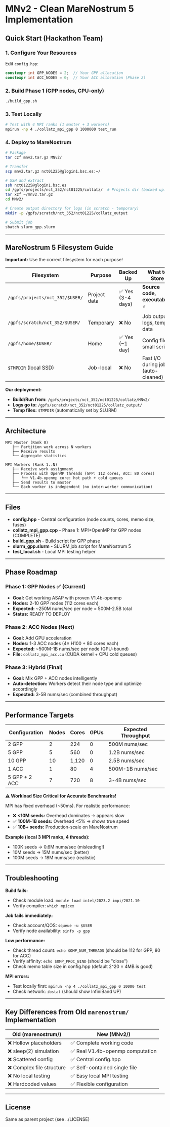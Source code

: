 # MNv2 - Clean MareNostrum 5 Implementation

## Quick Start (Hackathon Team)

### 1. Configure Your Resources
Edit `config.hpp`:
```cpp
constexpr int GPP_NODES = 2;  // Your GPP allocation
constexpr int ACC_NODES = 0;  // Your ACC allocation (Phase 2)
```

### 2. Build Phase 1 (GPP nodes, CPU-only)
```bash
./build_gpp.sh
```

### 3. Test Locally
```bash
# Test with 4 MPI ranks (1 master + 3 workers)
mpirun -np 4 ./collatz_mpi_gpp 0 1000000 test_run
```

### 4. Deploy to MareNostrum
```bash
# Package
tar czf mnv2.tar.gz MNv2/

# Transfer
scp mnv2.tar.gz nct01225@glogin1.bsc.es:~/

# SSH and extract
ssh nct01225@glogin1.bsc.es
cd /gpfs/projects/nct_352/nct01225/collatz/  # Projects dir (backed up!)
tar xzf ~/mnv2.tar.gz
cd MNv2/

# Create output directory for logs (in scratch - temporary)
mkdir -p /gpfs/scratch/nct_352/nct01225/collatz_output

# Submit job
sbatch slurm_gpp.slurm
```

---

## MareNostrum 5 Filesystem Guide

**Important:** Use the correct filesystem for each purpose!

| Filesystem | Purpose | Backed Up | What to Store |
|------------|---------|-----------|---------------|
| `/gpfs/projects/nct_352/$USER/` | Project data | ✅ Yes (3-4 days) | **Source code, executables** ⭐ |
| `/gpfs/scratch/nct_352/$USER/` | Temporary | ❌ No | Job output logs, temp data |
| `/gpfs/home/$USER/` | Home | ✅ Yes (~1 day) | Config files, small scripts |
| `$TMPDIR` (local SSD) | Job-local | ❌ No | Fast I/O during job (auto-cleaned) |

**Our deployment:**
- **Build/Run from:** `/gpfs/projects/nct_352/nct01225/collatz/MNv2/`
- **Logs go to:** `/gpfs/scratch/nct_352/nct01225/collatz_output/`
- **Temp files:** `$TMPDIR` (automatically set by SLURM)

---

## Architecture

```
MPI Master (Rank 0)
   ├── Partition work across N workers
   ├── Receive results
   └── Aggregate statistics
   
MPI Workers (Rank 1..N)
   ├── Receive work assignment
   ├── Process with OpenMP threads (GPP: 112 cores, ACC: 80 cores)
   │   └── V1.4b-openmp core: hot path + cold queues
   ├── Send results to master
   └── Each worker is independent (no inter-worker communication)
```

---

## Files

- **config.hpp** - Central configuration (node counts, cores, memo size, fuses)
- **collatz_mpi_gpp.cpp** - Phase 1: MPI+OpenMP for GPP nodes (COMPLETE)
- **build_gpp.sh** - Build script for GPP phase
- **slurm_gpp.slurm** - SLURM job script for MareNostrum 5
- **test_local.sh** - Local MPI testing helper

---

## Phase Roadmap

### Phase 1: GPP Nodes ✅ (Current)
- **Goal:** Get working ASAP with proven V1.4b-openmp
- **Nodes:** 2-10 GPP nodes (112 cores each)
- **Expected:** ~250M nums/sec per node = 500M-2.5B total
- **Status:** READY TO DEPLOY

### Phase 2: ACC Nodes (Next)
- **Goal:** Add GPU acceleration
- **Nodes:** 1-3 ACC nodes (4× H100 + 80 cores each)
- **Expected:** ~500M-1B nums/sec per node (GPU-bound)
- **File:** `collatz_mpi_acc.cu` (CUDA kernel + CPU cold queues)

### Phase 3: Hybrid (Final)
- **Goal:** Mix GPP + ACC nodes intelligently
- **Auto-detection:** Workers detect their node type and optimize accordingly
- **Expected:** 3-5B nums/sec (combined throughput)

---

## Performance Targets

| Configuration | Nodes | Cores | GPUs | Expected Throughput |
|---------------|-------|-------|------|---------------------|
| 2 GPP         | 2     | 224   | 0    | 500M nums/sec       |
| 5 GPP         | 5     | 560   | 0    | 1.2B nums/sec       |
| 10 GPP        | 10    | 1,120 | 0    | 2.5B nums/sec       |
| 1 ACC         | 1     | 80    | 4    | 500M-1B nums/sec    |
| 5 GPP + 2 ACC | 7     | 720   | 8    | 3-4B nums/sec       |

**⚠️ Workload Size Critical for Accurate Benchmarks!**

MPI has fixed overhead (~50ms). For realistic performance:
- ❌ **<10M seeds:** Overhead dominates → appears slow
- ✅ **100M-1B seeds:** Overhead <5% → shows true speed
- ✅ **10B+ seeds:** Production-scale on MareNostrum

**Example (local 3 MPI ranks, 4 threads):**
- 100K seeds → 0.6M nums/sec (misleading!)
- 10M seeds → 15M nums/sec (better)
- 100M seeds → 18M nums/sec (realistic)

---

## Troubleshooting

**Build fails:**
- Check module load: `module load intel/2023.2 impi/2021.10`
- Verify compiler: `which mpicxx`

**Job fails immediately:**
- Check account/QOS: `squeue -u $USER`
- Verify node availability: `sinfo -p gpp`

**Low performance:**
- Check thread count: `echo $OMP_NUM_THREADS` (should be 112 for GPP, 80 for ACC)
- Verify affinity: `echo $OMP_PROC_BIND` (should be "close")
- Check memo table size in config.hpp (default 2^20 = 4MB is good)

**MPI errors:**
- Test locally first: `mpirun -np 4 ./collatz_mpi_gpp 0 10000 test`
- Check network: `ibstat` (should show InfiniBand UP)

---

## Key Differences from Old `marenostrum/` Implementation

| Old (marenostrum/) | New (MNv2/) |
|--------------------|-------------|
| ❌ Hollow placeholders | ✅ Complete working code |
| ❌ sleep(2) simulation | ✅ Real V1.4b-openmp computation |
| ❌ Scattered config | ✅ Central config.hpp |
| ❌ Complex file structure | ✅ Self-contained single file |
| ❌ No local testing | ✅ Easy local MPI testing |
| ❌ Hardcoded values | ✅ Flexible configuration |

---

## License

Same as parent project (see ../LICENSE)
